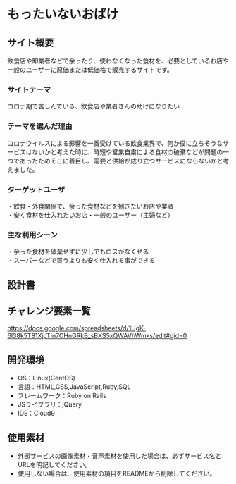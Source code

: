 # もったいないおばけ

## サイト概要
飲食店や卸業者などで余ったり、使わなくなった食材を、必要としているお店や一般のユーザーに原価または低価格で販売するサイトです。

### サイトテーマ
コロナ期で苦しんでいる、飲食店や業者さんの助けになりたい


### テーマを選んだ理由
コロナウイルスによる影響を一番受けている飲食業界で、何か役に立ちそうなサービスはないかと考えた時に、時短や営業自粛による食材の破棄などが問題の一つであったためそこに着目し、需要と供給が成り立つサービスにならないかと考えました。

### ターゲットユーザ
・飲食・外食関係で、余った食材などを捌きたいお店や業者   
・安く食材を仕入れたいお店・一般のユーザー（主婦など）
### 主な利用シーン
・余った食材を破棄せずに少しでもロスがなくせる   
・スーパーなどで買うよりも安く仕入れる事ができる
## 設計書


## チャレンジ要素一覧
<https://docs.google.com/spreadsheets/d/1UgK-6l38k5T81XjcTIn7CHnGRkB_sBXS5xQWAVhWmks/edit#gid=0>

## 開発環境
- OS：Linux(CentOS)
- 言語：HTML,CSS,JavaScript,Ruby,SQL
- フレームワーク：Ruby on Rails
- JSライブラリ：jQuery
- IDE：Cloud9

## 使用素材
- 外部サービスの画像素材・音声素材を使用した場合は、必ずサービス名とURLを明記してください。
- 使用しない場合は、使用素材の項目をREADMEから削除してください。
